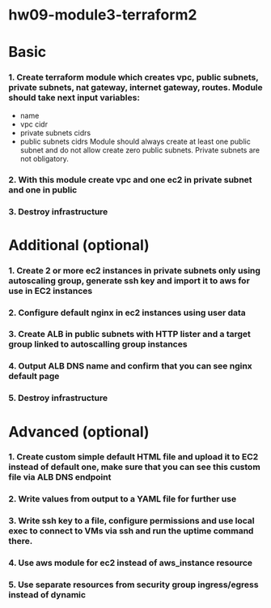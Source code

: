 # hw09-module3-terraform2

# Basic

### 1. Create terraform module which creates vpc, public subnets, private subnets, nat gateway, internet gateway, routes. Module should take next input variables:
- name
- vpc cidr
- private subnets cidrs
- public subnets cidrs
Module should always create at least one public subnet and do not allow create zero public subnets.
Private subnets are not obligatory.


### 2. With this module create vpc and one ec2 in private subnet and one in public

### 3. Destroy infrastructure


# Additional (optional)

### 1. Create 2 or more ec2 instances in private subnets only using autoscaling group, generate ssh key and import it to aws for use in EC2 instances

### 2. Configure default nginx in ec2 instances using user data

### 3. Create ALB in public subnets with HTTP lister and a target group linked to autoscalling group instances

### 4. Output ALB DNS name and confirm that you can see nginx default page

### 5. Destroy infrastructure


# Advanced (optional)

### 1. Create custom simple default HTML file and upload it to EC2 instead of default one, make sure that you can see this custom file via ALB DNS endpoint

### 2. Write values from output to a YAML file for further use

### 3. Write ssh key to a file, configure permissions and use local exec to connect to VMs via ssh and run the uptime command there.

### 4. Use aws module for ec2 instead of aws_instance resource

### 5. Use separate resources from security group ingress/egress instead of dynamic